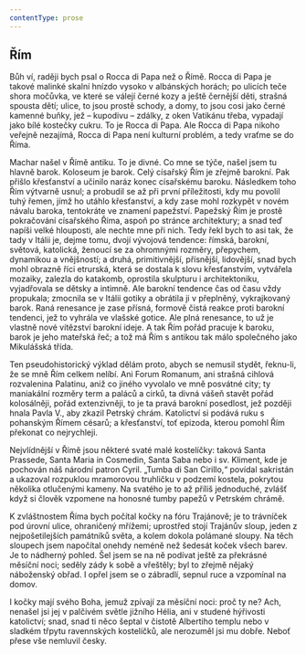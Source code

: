 ```yaml
---
contentType: prose
---
```


## Řím

Bůh ví, raději bych psal o Rocca di Papa než o Římě. Rocca di Papa je takové malinké skalní hnízdo vysoko v albánských horách; po ulicích teče shora močůvka, ve které se válejí černé kozy a ještě černější děti, strašná spousta dětí; ulice, to jsou prostě schody, a domy, to jsou cosi jako černé kamenné buňky, jež – kupodivu – zdálky, z oken Vatikánu třeba, vypadají jako bílé kostečky cukru. To je Rocca di Papa. Ale Rocca di Papa nikoho veřejně nezajímá, Rocca di Papa není kulturní problém, a tedy vraťme se do Říma.

Machar našel v Římě antiku. To je divné. Co mne se týče, našel jsem tu hlavně barok. Koloseum je barok. Celý císařský Řím je zřejmě barokní. Pak přišlo křesťanství a učinilo naráz konec císařskému baroku. Následkem toho Řím výtvarně usnul; a probudil se až při první příležitosti, kdy mu povolil tuhý řemen, jímž ho utáhlo křesťanství, a kdy zase mohl rozkypět v novém návalu baroka, tentokráte ve znamení papežství. Papežský Řím je prostě pokračování císařského Říma, aspoň po stránce architektury; a snad teď napíši velké hlouposti, ale nechte mne při nich. Tedy řekl bych to asi tak, že tady v Itálii je, dejme tomu, dvojí vývojová tendence: římská, barokní, světová, katolická, ženoucí se za ohromnými rozměry, přepychem, dynamikou a vnějšností; a druhá, primitivnější, přísnější, lidovější, snad bych mohl obrazně říci etrurská, která se dostala k slovu křesťanstvím, vytvářela mozaiky, zalezla do katakomb, oprostila skulpturu i architektoniku, vyjadřovala se dětsky a intimně. Ale barokní tendence čas od času vždy propukala; zmocnila se v Itálii gotiky a obrátila ji v přeplněný, vykrajkovaný barok. Raná renesance je zase přísná, formově čistá reakce proti barokní tendenci, jež to vyhrála ve vlašské gotice. Ale plná renesance, to už je vlastně nové vítězství barokní ideje. A tak Řím pořád pracuje k baroku, barok je jeho mateřská řeč; a tož má Řím s antikou tak málo společného jako Mikulášská třída.

Ten pseudohistorický výklad dělám proto, abych se nemusil stydět, řeknu-li, že se mně Řím celkem nelíbí. Ani Forum Romanum, ani strašná cihlová rozvalenina Palatinu, aniž co jiného vyvolalo ve mně posvátné city; ty maniakální rozměry term a paláců a cirků, ta divná vášeň stavět pořád kolosálněji, pořád extenzivněji, to je ta pravá barokní posedlost, jež později hnala Pavla V., aby zkazil Petrský chrám. Katolictví si podává ruku s pohanským Římem césarů; a křesťanství, toť epizoda, kterou pomohl Řím překonat co nejrychleji.

Nejvlídnější v Římě jsou některé svaté malé kostelíčky: taková Santa Prassede, Santa Maria in Cosmedin, Santa Saba nebo i sv. Kliment, kde je pochován náš národní patron Cyril. „Tumba di San Cirillo,“ povídal sakristán a ukazoval rozpuklou mramorovou truhličku v podzemí kostela, pokrytou několika otlučenými kameny. Na svatého je to až příliš jednoduché, zvlášť když si člověk vzpomene na honosné tumby papežů v Petrském chrámě.

K zvláštnostem Říma bych počítal kočky na fóru Trajánově; je to trávníček pod úrovní ulice, ohraničený mřížemi; uprostřed stojí Trajánův sloup, jeden z nejpošetilejších památníků světa, a kolem dokola polámané sloupy. Na těch sloupech jsem napočítal onehdy neméně než šedesát koček všech barev. Je to nádherný pohled. Šel jsem se na ně podívat ještě za překrásné měsíční noci; seděly zády k sobě a vřeštěly; byl to zřejmě nějaký náboženský obřad. I opřel jsem se o zábradlí, sepnul ruce a vzpomínal na domov.

I kočky mají svého Boha, jemuž zpívají za měsíční noci: proč ty ne? Ach, nenašel jsi jej v palčivém světle jižního Hélia, ani v studené hýřivosti katolictví; snad, snad ti něco šeptal v čistotě Albertiho templu nebo v sladkém třpytu ravennských kostelíčků, ale nerozuměl jsi mu dobře. Neboť přese vše nemluvil česky.
